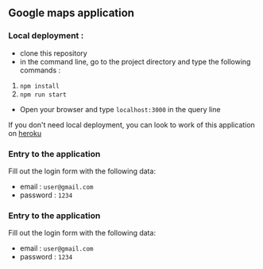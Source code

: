 ## Google maps application
### Local deployment :
* clone this repository
* in the command line, go to the project directory and type the following commands :
1. `npm install`
2. `npm run start`
* Open your browser and type `localhost:3000` in the query line

If you don't need local deployment, you can look to work of this application on [heroku](https://google-maps-app1.herokuapp.com/)

### Entry to the application
Fill out the login form with the following data:
* email : `user@gmail.com`
* password : `1234`

### Entry to the application
Fill out the login form with the following data:
* email : `user@gmail.com`
* password : `1234`
